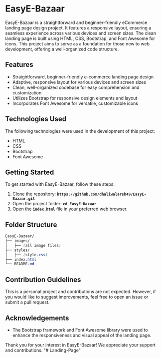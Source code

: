 # EasyE-Bazaar
EasyE-Bazaar is a straightforward and beginner-friendly eCommerce landing page design project. It features a responsive layout, ensuring a seamless experience across various devices and screen sizes. The clean landing page is built using HTML, CSS, Bootstrap, and Font Awesome for icons. This project aims to serve as a foundation for those new to web development, offering a well-organized code structure.

## Features
- Straightforward, beginner-friendly e-commerce landing page design
- Adaptive, responsive layout for various devices and screen sizes
- Clean, well-organized codebase for easy comprehension and customization
- Utilizes Bootstrap for responsive design elements and layout
- Incorporates Font Awesome for versatile, customizable icons

## Technologies Used
The following technologies were used in the development of this project:
- HTML
- CSS
- Bootstrap
- Font Awesome

## Getting Started
To get started with EasyE-Bazaar, follow these steps:

1. Clone the repository: **`https://github.com/dhaliwalarsh49/EasyE-Bazaar.git`**
2. Open the project folder: **`cd EasyE-Bazaar`**
3. Open the **`index.html`** file in your preferred web browser.

## Folder Structure
``` css
EasyE-Bazaar/
├── images/
│   ├── (all image files)
├── styles/
│   ├── (style.css)
├── index.html
└── README.md
```

## Contribution Guidelines
This is a personal project and contributions are not expected. However, if you would like to suggest improvements, feel free to open an issue or submit a pull request.

## Acknowledgements
- The Bootstrap framework and Font Awesome library were used to enhance the responsiveness and visual appeal of the landing page.


Thank you for your interest in EasyE-Bazaar! We appreciate your support and contributions.
"# Landing-Page" 
